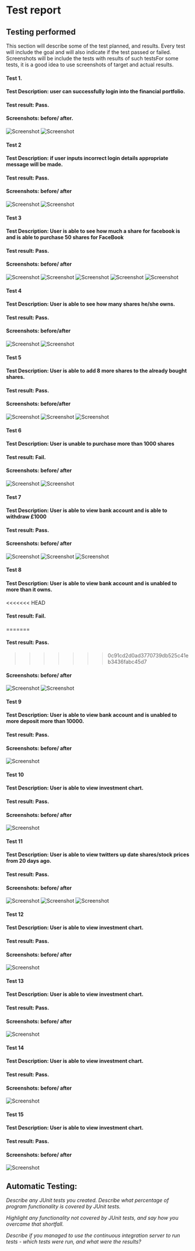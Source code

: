 # Test report  

## Testing performed

This section will describe some of the test planned, and results.
Every test will include the goal and will also indicate if the test passed or failed.
Screenshots will be include the tests with results of such testsFor some tests, it is a good idea to use screenshots of target and actual results.
#### Test 1.
#### Test Description: user can successfully login into the financial portfolio.
#### Test result: Pass.
#### Screenshots: before/ after.
![Screenshot](/README-Images/test1.JPG)
![Screenshot](/README-Images/test1b.JPG)

#### Test 2 
#### Test Description: if user inputs incorrect login details appropriate message will be made.
#### Test result: Pass.
#### Screenshots: before/ after
![Screenshot](/README-Images/test2.JPG)
![Screenshot](/README-Images/test2b.JPG)

#### Test 3 
#### Test Description: User is able to see how much a share for facebook is and is able to purchase 50 shares for FaceBook
#### Test result: Pass.
#### Screenshots: before/ after
![Screenshot](/README-Images/test3.JPG)
![Screenshot](/README-Images/test3b.JPG)
![Screenshot](/README-Images/test3c.JPG)
![Screenshot](/README-Images/test3d.JPG)
![Screenshot](/README-Images/test3e.JPG)

#### Test 4
#### Test Description: User is able to see how many shares he/she owns.
#### Test result: Pass.
#### Screenshots: before/after
![Screenshot](/README-Images/test4.JPG)
![Screenshot](/README-Images/test4b.JPG)

#### Test 5
#### Test Description: User is able to add  8 more shares to the already bought shares.
#### Test result: Pass.
#### Screenshots: before/after
![Screenshot](/README-Images/test5.JPG)
![Screenshot](/README-Images/test5b.JPG)
![Screenshot](/README-Images/test5c.JPG)

#### Test 6 
#### Test Description: User is unable to purchase more than 1000 shares  
#### Test result: Fail.
#### Screenshots: before/ after
![Screenshot](/README-Images/test6.JPG)
![Screenshot](/README-Images/test6b.JPG)

#### Test 7 
#### Test Description: User is able to view bank account and is able to withdraw £1000
#### Test result: Pass.
#### Screenshots: before/ after
![Screenshot](/README-Images/test7.JPG)
![Screenshot](/README-Images/test7b.JPG)
![Screenshot](/README-Images/test7c.JPG)

#### Test 8 
#### Test Description: User is able to view bank account and is unabled to more than it owns.
<<<<<<< HEAD
#### Test result: Fail.
=======
#### Test result: Pass.
>>>>>>> 0c91cd2d0ad3770739db525c41eb3436fabc45d7
#### Screenshots: before/ after
![Screenshot](/README-Images/test8.JPG)
![Screenshot](/README-Images/test8b.JPG)

#### Test 9 
#### Test Description: User is able to view bank account and is unabled to more deposit more than 10000.
#### Test result: Pass.
#### Screenshots: before/ after
![Screenshot](/README-Images/test9.JPG)

#### Test 10 
#### Test Description: User is able to view investment chart.
#### Test result: Pass.
#### Screenshots: before/ after
![Screenshot](/README-Images/test10.JPG)

#### Test 11
#### Test Description: User is able to view twitters up date shares/stock  prices from 20 days ago.
#### Test result: Pass.
#### Screenshots: before/ after
![Screenshot](/README-Images/test11.JPG)
![Screenshot](/README-Images/test11b.JPG)
![Screenshot](/README-Images/test11c.JPG)

#### Test 12 
#### Test Description: User is able to view investment chart.
#### Test result: Pass.
#### Screenshots: before/ after
![Screenshot](/README-Images/test10.JPG)

#### Test 13 
#### Test Description: User is able to view investment chart.
#### Test result: Pass.
#### Screenshots: before/ after
![Screenshot](/README-Images/test10.JPG)

#### Test 14 
#### Test Description: User is able to view investment chart.
#### Test result: Pass.
#### Screenshots: before/ after
![Screenshot](/README-Images/test10.JPG)

#### Test 15 
#### Test Description: User is able to view investment chart.
#### Test result: Pass.
#### Screenshots: before/ after
![Screenshot](/README-Images/test10.JPG)












## Automatic Testing:
*Describe any JUnit tests you created. Describe what percentage of program functionality is covered by JUnit tests.*

*Highlight any functionality not covered by JUnit tests, and say how you overcame that shortfall.*

*Describe if you managed to use the continuous integration server to run tests - which tests were run, and what were the results?* 